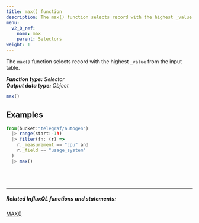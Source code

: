 ```yaml
---
title: max() function
description: The max() function selects record with the highest _value from the input table.
menu:
  v2_0_ref:
    name: max
    parent: Selectors
weight: 1
---
```


The `max()` function selects record with the highest `_value` from the input table.

_**Function type:** Selector_  
_**Output data type:** Object_

```js
max()
```

## Examples
```js
from(bucket:"telegraf/autogen")
  |> range(start:-1h)
  |> filter(fn: (r) =>
    r._measurement == "cpu" and
    r._field == "usage_system"
  )
  |> max()
```

<hr style="margin-top:4rem"/>

##### Related InfluxQL functions and statements:
[MAX()](https://docs.influxdata.com/influxdb/latest/query_language/functions/#max)  
